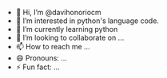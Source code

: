 - 👋 Hi, I’m @davihonoriocm
- 👀 I’m interested in python's language code.
- 🌱 I’m currently learning python
- 💞️ I’m looking to collaborate on ...
- 📫 How to reach me ...
- 😄 Pronouns: ...
- ⚡ Fun fact: ...

<!---
davihonoriocm/davihonoriocm is a ✨ special ✨ repository because its `README.md` (this file) appears on your GitHub profile.
You can click the Preview link to take a look at your changes.
--->
